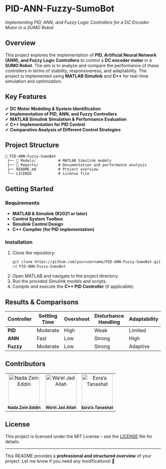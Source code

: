 # **PID-ANN-Fuzzy-SumoBot**  
*Implementing PID, ANN, and Fuzzy Logic Controllers for a DC Encoder Motor in a SUMO Robot*  

## **Overview**  
This project explores the implementation of **PID, Artificial Neural Network (ANN), and Fuzzy Logic Controllers** to control a **DC encoder motor** in a **SUMO Robot**. The aim is to analyze and compare the performance of these controllers in terms of stability, responsiveness, and adaptability. The project is implemented using **MATLAB Simulink** and **C++** for real-time simulation and optimization.  

## **Key Features**  
✔ **DC Motor Modeling & System Identification**  
✔ **Implementation of PID, ANN, and Fuzzy Controllers**  
✔ **MATLAB Simulink Simulation & Performance Evaluation**  
✔ **C++ Implementation for PID Control**  
✔ **Comparative Analysis of Different Control Strategies**  

## **Project Structure**  
```
📂 PID-ANN-Fuzzy-SumoBot  
 ├── 📁 Models/          # MATLAB Simulink models  
 ├── 📁 Reports/         # Documentation and performance analysis  
 ├── README.md          # Project overview  
 └── LICENSE            # License file  
```

## **Getting Started**  
### **Requirements**  
- **MATLAB & Simulink (R2021 or later)**  
- **Control System Toolbox**  
- **Simulink Control Design**  
- **C++ Compiler (for PID implementation)**  

### **Installation**  
1. Clone the repository:  
   ```bash
   git clone https://github.com/yourusername/PID-ANN-Fuzzy-SumoBot.git
   cd PID-ANN-Fuzzy-SumoBot
   ```
2. Open MATLAB and navigate to the project directory.  
3. Run the provided Simulink models and scripts.  
4. Compile and execute the **C++ PID Controller** (if applicable).  

## **Results & Comparisons**  
| Controller | Settling Time | Overshoot | Disturbance Handling | Adaptability |  
|------------|--------------|-----------|---------------------|--------------|  
| **PID**    | Moderate     | High      | Weak               | Limited      |  
| **ANN**    | Fast         | Low       | Strong             | High         |  
| **Fuzzy**  | Moderate     | Low       | Strong             | Adaptive     |  

## **Contributors**  
<table>  
  <tr>  
    <td align="center">  
      <a href="https://github.com/Nadazeineedin">  
        <img src="https://github.com/Nadazeineedin.png" width="100px;" alt="Nada Zein Eddin"/>  
        <br /><sub><b>Nada Zein Eddin</b></sub>  
      </a>  
    </td>  
    <td align="center">  
      <a href="https://github.com/Wael-JadAllah">  
        <img src="https://github.com/Wael-JadAllah.png" width="100px;" alt="Wa’el Jad Allah"/>  
        <br /><sub><b>Wa’el Jad Allah</b></sub>  
      </a>  
    </td>  
    <td align="center">  
      <a href="https://github.com/">  
        <img src="https://github.com/.png" width="100px;" alt="Esra’a Tanashat"/>  
        <br /><sub><b>Esra’a Tanashat</b></sub>  
      </a>  
    </td>  
  </tr>  
</table>  

## **License**  
This project is licensed under the MIT License – see the [LICENSE](LICENSE) file for details.  

---

This README provides a **professional and structured overview** of your project. Let me know if you need any modifications! 🚀
